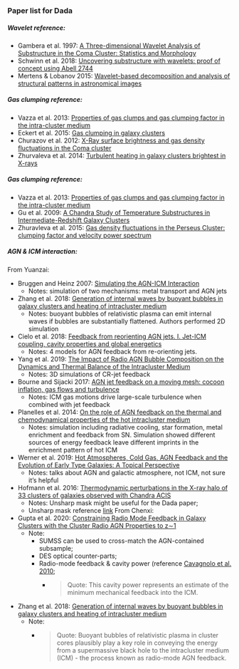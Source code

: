 ### Paper list for Dada

##### Wavelet reference:
* Gambera et al. 1997: [A Three-dimensional Wavelet Analysis of Substructure in the Coma Cluster: Statistics and Morphology](https://ui.adsabs.harvard.edu/abs/1997ApJ...488..136G/abstract)
* Schwinn et al. 2018: [Uncovering substructure with wavelets: proof of concept using Abell 2744](https://ui.adsabs.harvard.edu/abs/2018MNRAS.481.4300S/abstract)
* Mertens & Lobanov 2015: [Wavelet-based decomposition and analysis of structural patterns in astronomical images](https://ui.adsabs.harvard.edu/abs/2015A%26A...574A..67M/abstract)

##### Gas clumping reference:
* Vazza et al. 2013: [Properties of gas clumps and gas clumping factor in the intra-cluster medium](https://ui.adsabs.harvard.edu/abs/2013MNRAS.429..799V/abstract)
* Eckert et al. 2015: [Gas clumping in galaxy clusters](https://ui.adsabs.harvard.edu/abs/2015MNRAS.447.2198E/abstract)
* Churazov et al. 2012: [X-Ray surface brightness and gas density fluctuations in the Coma cluster](https://arxiv.org/abs/1110.5875)
* Zhurvaleva et al. 2014: [Turbulent heating in galaxy clusters brightest in X-rays](https://ui.adsabs.harvard.edu/abs/2014Natur.515...85Z/abstract)

##### Gas clumping reference:
* Vazza et al. 2013: [Properties of gas clumps and gas clumping factor in the intra-cluster medium](https://ui.adsabs.harvard.edu/abs/2013MNRAS.429..799V/abstract)
* Gu et al. 2009: [A Chandra Study of Temperature Substructures in Intermediate-Redshift Galaxy Clusters](https://ui.adsabs.harvard.edu/abs/2009ApJ...700.1161G/abstract)
* Zhuravleva et al. 2015: [Gas density fluctuations in the Perseus Cluster: clumping factor and velocity power spectrum](https://ui.adsabs.harvard.edu/abs/2015MNRAS.450.4184Z/abstract)

##### AGN & ICM interaction:
From Yuanzai:
* Bruggen and Heinz 2007: [Simulating the AGN-ICM Interaction](https://ui.adsabs.harvard.edu/abs/2007hvcg.conf..187B/abstract)
    * Notes: simulation of two mechanisms: metal transport and AGN jets
* Zhang et al. 2018: [Generation of internal waves by buoyant bubbles in galaxy clusters and heating of intracluster medium](https://ui.adsabs.harvard.edu/abs/2018MNRAS.478.4785Z/abstract)
    * Notes: buoyant bubbles of relativistic plasma can emit internal waves if bubbles are substantially flattened. Authors performed 2D simulation
* Cielo et al. 2018: [Feedback from reorienting AGN jets. I. Jet-ICM coupling, cavity properties and global energetics](https://ui.adsabs.harvard.edu/abs/2018A%26A...617A..58C/abstract)
    * Notes: 4 models for AGN feedback from re-orienting jets.
* Yang et al. 2019: [The Impact of Radio AGN Bubble Composition on the Dynamics and Thermal Balance of the Intracluster Medium](https://ui.adsabs.harvard.edu/abs/2019ApJ...871....6Y/abstract)
    * Notes: 3D simulations of CR-jet feedback
* Bourne and Sijacki 2017: [AGN jet feedback on a moving mesh: cocoon inflation, gas flows and turbulence](https://ui.adsabs.harvard.edu/abs/2017MNRAS.472.4707B/abstract)
    * Notes: ICM gas motions drive large-scale turbulence when combined with jet feedback
* Planelles et al. 2014: [On the role of AGN feedback on the thermal and chemodynamical properties of the hot intracluster medium](https://ui.adsabs.harvard.edu/abs/2014MNRAS.438..195P/abstract)
    * Notes: simulation including radiative cooling, star formation, metal enrichment and feedback from SN. Simulation showed different sources of energy feedback leave different imprints in the enrichment pattern of hot ICM
* Werner et al. 2019: [Hot Atmospheres, Cold Gas, AGN Feedback and the Evolution of Early Type Galaxies: A Topical Perspective](https://ui.adsabs.harvard.edu/abs/2019SSRv..215....5W/abstract)
    * Notes: talks about AGN and galactic atmosphere, not ICM, not sure it’s helpful
* Hofmann et al. 2016: [Thermodynamic perturbations in the X-ray halo of 33 clusters of galaxies observed with Chandra ACIS](https://ui.adsabs.harvard.edu/abs/2016A%26A...585A.130H/abstract)
    * Notes: Unsharp mask might be useful for the Dada paper;
    * Unsharp mask reference [link](https://cxc.harvard.edu/ciao/gallery/smooth.html#smooth.unsharp.mask)
From Chenxi:
* Gupta et al. 2020: [Constraining Radio Mode Feedback in Galaxy Clusters with the Cluster Radio AGN Properties to z∼1](https://ui.adsabs.harvard.edu/abs/2020MNRAS.494.1705G/abstract)
    * Note:
        * SUMSS can be used to cross-match the AGN-contained subsample;
        * DES optical counter-parts;
        * Radio-mode feedback & cavity power (reference [Cavagnolo et al. 2010](https://ui.adsabs.harvard.edu/abs/2010ApJ...720.1066C/abstract);
            * > Quote: This cavity power represents an estimate of the minimum mechanical feedback into the ICM.
* Zhang et al. 2018: [Generation of internal waves by buoyant bubbles in galaxy clusters and heating of intracluster medium](https://ui.adsabs.harvard.edu/abs/2018MNRAS.478.4785Z/abstract)
    * Note:
        * > Quote: Buoyant bubbles of relativistic plasma in cluster cores plausibly play a key role in conveying the energy from a supermassive black hole to the intracluster medium (ICM) - the process known as radio-mode AGN feedback.
